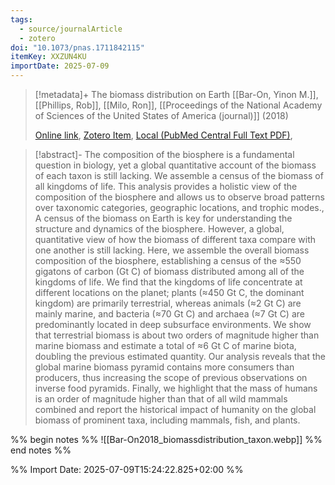 ```yaml
---
tags:
  - source/journalArticle
  - zotero
doi: "10.1073/pnas.1711842115"
itemKey: XXZUN4KU
importDate: 2025-07-09
---
```

>[!metadata]+
> The biomass distribution on Earth
> [[Bar-On, Yinon M.]], [[Phillips, Rob]], [[Milo, Ron]], 
> [[Proceedings of the National Academy of Sciences of the United States of America (journal)]] (2018)
> 
> [Online link](https://www.pnas.org/doi/full/10.1073/pnas.1711842115), [Zotero Item](zotero://select/library/items/XXZUN4KU), [Local (PubMed Central Full Text PDF)](file://C:/Users/aburg/Documents/references/zotero/storage/C7IWEPFS/Bar-On2018_biomassdistribution.pdf), 

>[!abstract]-
>The composition of the biosphere is a fundamental question in biology, yet a global quantitative account of the biomass of each taxon is still lacking. We assemble a census of the biomass of all kingdoms of life. This analysis provides a holistic view of the composition of the biosphere and allows us to observe broad patterns over taxonomic categories, geographic locations, and trophic modes., A census of the biomass on Earth is key for understanding the structure and dynamics of the biosphere. However, a global, quantitative view of how the biomass of different taxa compare with one another is still lacking. Here, we assemble the overall biomass composition of the biosphere, establishing a census of the ≈550 gigatons of carbon (Gt C) of biomass distributed among all of the kingdoms of life. We find that the kingdoms of life concentrate at different locations on the planet; plants (≈450 Gt C, the dominant kingdom) are primarily terrestrial, whereas animals (≈2 Gt C) are mainly marine, and bacteria (≈70 Gt C) and archaea (≈7 Gt C) are predominantly located in deep subsurface environments. We show that terrestrial biomass is about two orders of magnitude higher than marine biomass and estimate a total of ≈6 Gt C of marine biota, doubling the previous estimated quantity. Our analysis reveals that the global marine biomass pyramid contains more consumers than producers, thus increasing the scope of previous observations on inverse food pyramids. Finally, we highlight that the mass of humans is an order of magnitude higher than that of all wild mammals combined and report the historical impact of humanity on the global biomass of prominent taxa, including mammals, fish, and plants.

%% begin notes %%
![[Bar-On2018_biomassdistribution_taxon.webp]]
%% end notes %%

%% Import Date: 2025-07-09T15:24:22.825+02:00 %%
